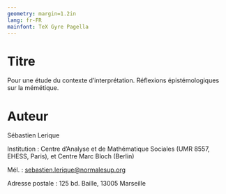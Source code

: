```yaml
---
geometry: margin=1.2in
lang: fr-FR
mainfont: TeX Gyre Pagella
---
```


Titre
=====

Pour une étude du contexte d’interprétation. Réflexions épistémologiques sur la mémétique.

Auteur
======

Sébastien Lerique

Institution : Centre d’Analyse et de Mathématique Sociales (UMR 8557, EHESS, Paris), et Centre Marc Bloch (Berlin)

Mél. : sebastien.lerique@normalesup.org

Adresse postale : 125 bd. Baille, 13005 Marseille
